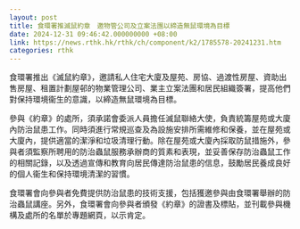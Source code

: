 ```yaml
---
layout: post
title: 食環署推滅鼠約章　邀物管公司及立案法團以締造無鼠環境為目標
date: 2024-12-31 09:46:42.000000000 +08:00
link: https://news.rthk.hk/rthk/ch/component/k2/1785578-20241231.htm
categories: rthk
---
```


食環署推出《滅鼠約章》，邀請私人住宅大廈及屋苑、房協、過渡性房屋、資助出售房屋、租置計劃屋邨的物業管理公司、業主立案法團和居民組織簽署，提高他們對保持環境衞生的意識，以締造無鼠環境為目標。

參與《約章》的處所，須承諾會委派人員擔任滅鼠聯絡大使，負責統籌屋苑或大廈內防治鼠患工作。同時須進行常規巡查及為設施安排所需維修和保養，並在屋苑或大廈內，提供適當的潔淨和垃圾清理行動。除在屋苑或大廈內採取防鼠措施外，參與者須監察所聘用的防治蟲鼠服務承辦商的質素和表現，並妥善保存防治蟲鼠工作的相關記錄，以及透過宣傳和教育向居民傳達防治鼠患的信息，鼓勵居民養成良好的個人衞生和保持環境清潔的習慣。

食環署會向參與者免費提供防治鼠患的技術支援，包括獲邀參與由食環署舉辦的防治蟲鼠講座。另外，食環署會向參與者頒發《約章》的證書及標貼，並刊載參與機構及處所的名單於專題網頁，以示肯定。
